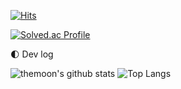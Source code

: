 [![Hits](https://hits.seeyoufarm.com/api/count/incr/badge.svg?url=https%3A%2F%2Fgithub.com%2Fthemoon&count_bg=%2394918B&title_bg=%23555555&icon=&icon_color=%23E7E7E7&title=hits&edge_flat=false)](https://hits.seeyoufarm.com)

[![Solved.ac Profile](http://mazassumnida.wtf/api/v2/generate_badge?boj=themoon)](https://solved.ac/themoon/)

🌓 Dev log

![themoon's github stats](https://github-readme-stats.vercel.app/api?username=themoon&show_icons=true&theme=swift)
![Top Langs](https://github-readme-stats.vercel.app/api/top-langs/?username=themoon&layout=compact&theme=swift)
